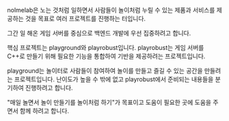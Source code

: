 nolmelab은 노는 것처럼 일하면서 사람들이 놀이처럼 누릴 수 있는 
제품과 서비스를 제공하는 것을 목표로 여러 프로젝트를 
진행하는 터입니다. 

그간 일 해온 게임 서버를 중심으로 백엔드 개발에 우선 집중하려고 합니다.

핵심 프로젝트는 playground와 playrobust입니다. playrobust는 게임 서버를 
C++로 만들기 위해 필요한 기능을 통합하여 기반을 제공하려는 프로젝트입니다. 

playground는 놀이터로 사람들이 참여하여 놀이를 만들고 즐길 수 있는 
공간을 만들려는 프로젝트입니다. 난이도가 높을 수 밖에 없고 playrobust에서 
준비되는 내용들을 분기하여 진행하려고 합니다. 

"매일 놀면서 놀이 만들기를 놀이처럼 하기"가 목표이고 도움이 필요한 곳에 
도움을 주면서 함께 하려고 합니다. 
